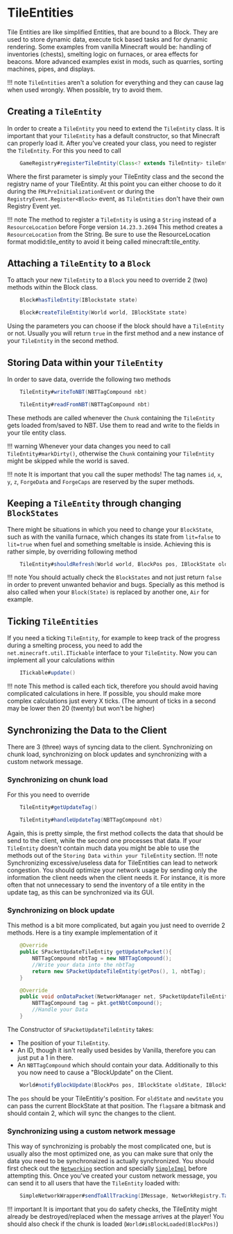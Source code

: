 # TileEntities

Tile Entities are like simplified Entities, that are bound to a Block.
They are used to store dynamic data, execute tick based tasks and for dynamic rendering.
Some examples from vanilla Minecraft would be: handling of inventories (chests), smelting logic on furnaces, or area effects for beacons.
More advanced examples exist in mods, such as quarries, sorting machines, pipes, and displays.

!!! note
    `TileEntities` aren't a solution for everything and they can cause lag when used wrongly.
    When possible, try to avoid them.

## Creating a `TileEntity`
In order to create a `TileEntity` you need to extend the `TileEntity` class.
It is important that your `TileEntity` has a default constructor, so that Minecraft can properly load it.
After you've created your class, you need to register the `TileEntity`. For this you need to call
```JAVA
    GameRegistry#registerTileEntity(Class<? extends TileEntity> tileEntityClass, ResourceLocation key)
```
Where the first parameter is simply your TileEntity class and the second the registry name of your TileEntity.
At this point you can either choose to do it during the `FMLPreInitializationEvent` or during the `RegistryEvent.Register<Block>` event,
as `TileEntities` don't have their own Registry Event yet.

!!! note
    The method to register a `TileEntity` is using a `String` instead of a `ResourceLocation` before Forge version `14.23.3.2694`
    This method creates a `ResourceLocation` from the String. Be sure to use the ResourceLocation format modid:tile_entity to avoid it being called minecraft:tile_entity.

## Attaching a `TileEntity` to a `Block`
To attach your new `TileEntity` to a `Block` you need to override 2 (two) methods within the Block class.
```JAVA
    Block#hasTileEntity(IBlockstate state)

    Block#createTileEntity(World world, IBlockState state)
```
Using the parameters you can choose if the block should have a `TileEntity` or not.
Usually you will return `true` in the first method and a new instance of your `TileEntity` in the second method.

## Storing Data within your `TileEntity`
In order to save data, override the following two methods
```JAVA
    TileEntity#writeToNBT(NBTTagCompound nbt)

    TileEntity#readFromNBT(NBTTagCompound nbt)
```
These methods are called whenever the `Chunk` containing the `TileEntity` gets loaded from/saved to NBT.
Use them to read and write to the fields in your tile entity class.

!!! warning
    Whenever your data changes you need to call `TileEntity#markDirty()`, otherwise the `Chunk` containing your `TileEntity` might be skipped while the world is saved.

!!! note
    It is important that you call the super methods!
    The tag names `id`, `x`, `y`, `z`, `ForgeData` and `ForgeCaps` are reserved by the super methods.

## Keeping a `TileEntity` through changing `BlockStates`
There might be situations in which you need to change your `BlockState`, such as with the vanilla furnace,
which changes its state from `lit=false` to `lit=true` when fuel and something smeltable is inside.
Achieving this is rather simple, by overriding following method
```JAVA
    TileEntity#shouldRefresh(World world, BlockPos pos, IBlockState oldState, IBlockState newSate)
```
!!! note
    You should actually check the `BlockStates` and not just return `false` in order to prevent unwanted behavior and bugs. Specially as this method is also called when your `Block(State)` is replaced by another one, `Air` for example.

## Ticking `TileEntities`
If you need a ticking `TileEntity`, for example to keep track of the progress during a smelting process, you need to add the `net.minecraft.util.ITickable` interface to your `TileEntity`.
Now you can implement all your calculations within
```JAVA
    ITickable#update()
```
!!! note
    This method is called each tick, therefore you should avoid having complicated calculations in here.
    If possible, you should make more complex calculations just every X ticks.
    (The amount of ticks in a second may be lower then 20 (twenty) but won't be higher)

## Synchronizing the Data to the Client
There are 3 (three) ways of syncing data to the client.
Synchronizing on chunk load, synchronizing on block updates and synchronizing with a custom network message.

### Synchronizing on chunk load
For this you need to override
```JAVA
    TileEntity#getUpdateTag()

    TileEntity#handleUpdateTag(NBTTagCompound nbt)
```
Again, this is pretty simple, the first method collects the data that should be send to the client,
while the second one processes that data. If your `TileEntity` doesn't contain much data you might be able to use the methods out of the `Storing Data within your TileEntity` section.
!!! note
    Synchronizing excessive/useless data for TileEntities can lead to network congestion. You should optimize your network usage by sending only the information the client needs when the client needs it. For instance, it is more often that not unnecessary to send the inventory of a tile entity in the update tag, as this can be synchronized via its GUI.

### Synchronizing on block update
This method is a bit more complicated, but again you just need to override 2 methods.
Here is a tiny example implementation of it
```JAVA
    @Override
    public SPacketUpdateTileEntity getUpdatePacket(){
        NBTTagCompound nbtTag = new NBTTagCompound();
        //Write your data into the nbtTag
        return new SPacketUpdateTileEntity(getPos(), 1, nbtTag);
    }

    @Override
    public void onDataPacket(NetworkManager net, SPacketUpdateTileEntity pkt){
        NBTTagCompound tag = pkt.getNbtCompound();
        //Handle your Data
    }
```
The Constructor of `SPacketUpdateTileEntity` takes:
* The position of your `TileEntity`.
* An ID, though it isn't really used besides by Vanilla, therefore you can just put a 1 in there.
* An `NBTTagCompound` which should contain your data.
Additionally to this you now need to cause a "BlockUpdate" on the Client.
```JAVA
    World#notifyBlockUpdate(BlockPos pos, IBlockState oldState, IBlockState newState, int flags)
```
The `pos` should be your TileEntitiy's position. For `oldState` and `newState` you can pass the current BlockState at that position.
The `flags`are a bitmask and should contain 2, which will sync the changes to the client.

### Synchronizing using a custom network message
This way of synchronizing is probably the most complicated one, but is usually also the most optimized one,
as you can make sure that only the data you need to be synchronaized is actually synchronized.
You should first check out the [`Networking`][networking] section and specially [`SimpleImpl`][simple_impl] before attempting this.
Once you've created your custom network message, you can send it to all users that have the `TileEntity` loaded with:
```JAVA
    SimpleNetworkWrapper#sendToAllTracking(IMessage, NetworkRegistry.TargetPoint)
```
!!! important
    It is important that you do safety checks, the TileEntity might already be destroyed/replaced when the message arrives at the player!
    You should also check if the chunk is loaded (`World#isBlockLoaded(BlockPos)`)

[networking]: ../networking/index.md
[simple_impl]: ../networking/simpleimpl.md
